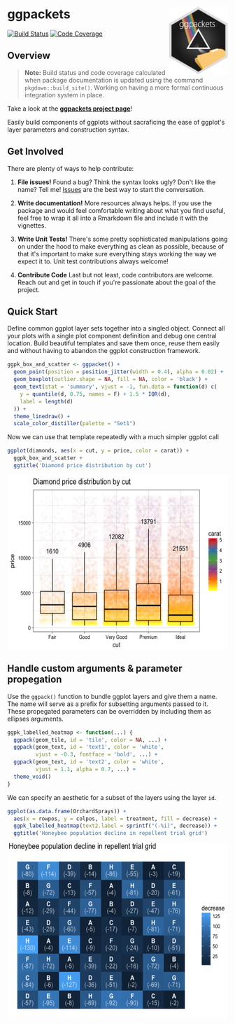 
ggpackets <img src="man/figures/ggpackets-hex-small.png" align="right" width="134px"/>
======================================================================================

[![Build Status](https://img.shields.io/badge/build-passing-brightgreen.svg?style=flat-square)](http://rkalv758783.kau.roche.com:8080/job/ggpackets/) [![Code Coverage](https://img.shields.io/badge/coverage-95.3%25-green.svg?style=flat-square)](http://rkalv758783.kau.roche.com:8080/job/ggpackets/)

Overview
--------

> **Note:** Build status and code coverage calculated when package documentation is updated using the command `pkgdown::build_site()`. Working on having a more formal continuous integration system in place.

Take a look at the **[ggpackets project page](https://pages.github.roche.com/kelkhofd/ggpackets/)**!

Easily build components of ggplots without sacraficing the ease of ggplot's layer parameters and construction syntax.

Get Involved
------------

There are plenty of ways to help contribute:

1.  **File issues!**
    Found a bug? Think the syntax looks ugly? Don't like the name? Tell me! [Issues](https://github.roche.com/kelkhofd/ggpackets/issues) are the best way to start the conversation.

2.  **Write documentation!**
    More resources always helps. If you use the package and would feel comfortable writing about what you find useful, feel free to wrap it all into a Rmarkdown file and include it with the vignettes.

3.  **Write Unit Tests!**
    There's some pretty sophisticated manipulations going on under the hood to make everything as clean as possible, because of that it's important to make sure everything stays working the way we expect it to. Unit test contributions always welcome!

4.  **Contribute Code**
    Last but not least, code contributors are welcome. Reach out and get in touch if you're passionate about the goal of the project.

Quick Start
-----------

Define common ggplot layer sets together into a singled object. Connect all your plots with a single plot component definition and debug one central location. Build beautiful templates and save them once, reuse them easily and without having to abandon the ggplot construction framework.

``` r
ggpk_box_and_scatter <- ggpacket() +
  geom_point(position = position_jitter(width = 0.4), alpha = 0.02) + 
  geom_boxplot(outlier.shape = NA, fill = NA, color = 'black') + 
  geom_text(stat = 'summary', vjust = -1, fun.data = function(d) c(
    y = quantile(d, 0.75, names = F) + 1.5 * IQR(d),
    label = length(d)
  )) + 
  theme_linedraw() + 
  scale_color_distiller(palette = "Set1")
```

Now we can use that template repeatedly with a much simpler ggplot call

``` r
ggplot(diamonds, aes(x = cut, y = price, color = carat)) + 
  ggpk_box_and_scatter + 
  ggtitle('Diamond price distribution by cut')
```

<img src="README_files/figure-markdown_github/diamonds.boxplot-1.png" width="600px" height="400px" style="display: block; margin: auto;" />

Handle custom arguments & parameter propegation
-----------------------------------------------

Use the `ggpack()` function to bundle ggplot layers and give them a name. The name will serve as a prefix for subsetting arguments passed to it. These propegated parameters can be overridden by including them as ellipses arguments.

``` r
ggpk_labelled_heatmap <- function(...) {
  ggpack(geom_tile, id = 'tile', color = NA, ...) + 
  ggpack(geom_text, id = 'text1', color = 'white', 
         vjust = -0.3, fontface = 'bold', ...) +
  ggpack(geom_text, id = 'text2', color = 'white',
         vjust = 1.1, alpha = 0.7, ...) + 
  theme_void()
} 
```

We can specify an aesthetic for a subset of the layers using the layer `id`.

``` r
ggplot(as.data.frame(OrchardSprays)) + 
  aes(x = rowpos, y = colpos, label = treatment, fill = decrease) + 
  ggpk_labelled_heatmap(text2.label = sprintf("(-%i)", decrease)) + 
  ggtitle('Honeybee population decline in repellent trial grid')
```

<img src="README_files/figure-markdown_github/orchid.heatmap-1.png" width="600px" height="400px" style="display: block; margin: auto;" />
